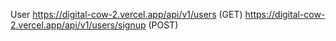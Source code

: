 
User
 https://digital-cow-2.vercel.app/api/v1/users (GET) 
 https://digital-cow-2.vercel.app/api/v1/users/signup (POST) 
